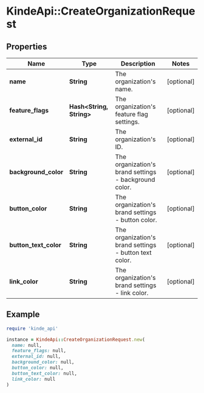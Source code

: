 # KindeApi::CreateOrganizationRequest

## Properties

| Name | Type | Description | Notes |
| ---- | ---- | ----------- | ----- |
| **name** | **String** | The organization&#39;s name. | [optional] |
| **feature_flags** | **Hash&lt;String, String&gt;** | The organization&#39;s feature flag settings. | [optional] |
| **external_id** | **String** | The organization&#39;s ID. | [optional] |
| **background_color** | **String** | The organization&#39;s brand settings - background color. | [optional] |
| **button_color** | **String** | The organization&#39;s brand settings - button color. | [optional] |
| **button_text_color** | **String** | The organization&#39;s brand settings - button text color. | [optional] |
| **link_color** | **String** | The organization&#39;s brand settings - link color. | [optional] |

## Example

```ruby
require 'kinde_api'

instance = KindeApi::CreateOrganizationRequest.new(
  name: null,
  feature_flags: null,
  external_id: null,
  background_color: null,
  button_color: null,
  button_text_color: null,
  link_color: null
)
```

